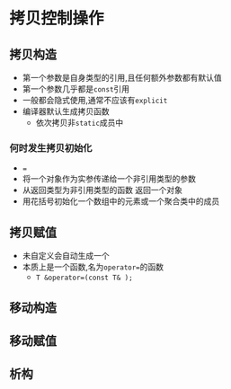 # 拷贝控制操作

## 拷贝构造

- 第一个参数是自身类型的引用,且任何额外参数都有默认值
- 第一个参数几乎都是`const`引用
- 一般都会隐式使用,通常不应该有`explicit`
- 编译器默认生成拷贝函数
  - 依次拷贝非`static`成员中

### 何时发生拷贝初始化

- `=`
- 将一个对象作为实参传递给一个非引用类型的参数
- 从返回类型为非引用类型的函数 返回一个对象
- 用花括号初始化一个数组中的元素或一个聚合类中的成员

## 拷贝赋值

- 未自定义会自动生成一个
- 本质上是一个函数,名为`operator=`的函数
  - `T &operator=(const T& );`

## 移动构造

## 移动赋值

## 析构